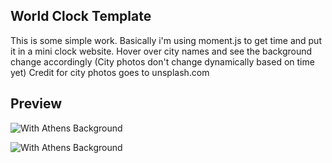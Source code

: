 ## World Clock Template

This is some simple work.
Basically i'm using moment.js to get time and put it in a mini clock website.
Hover over city names and see the background change accordingly (City photos don't change dynamically based on time yet)
Credit for city photos goes to unsplash.com


## Preview
![With Athens Background](https://github.com/stavrify/worldclock/blob/main/img/preview.png)

![With Athens Background](https://github.com/stavrify/worldclock/blob/main/img/preview1.gif)

